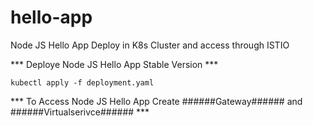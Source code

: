 # hello-app
Node JS Hello App Deploy in K8s Cluster and access through ISTIO

*** Deploye Node JS Hello App Stable Version ***

```
kubectl apply -f deployment.yaml
```

*** To Access Node JS Hello App Create ######Gateway###### and ######Virtualserivce###### ***


